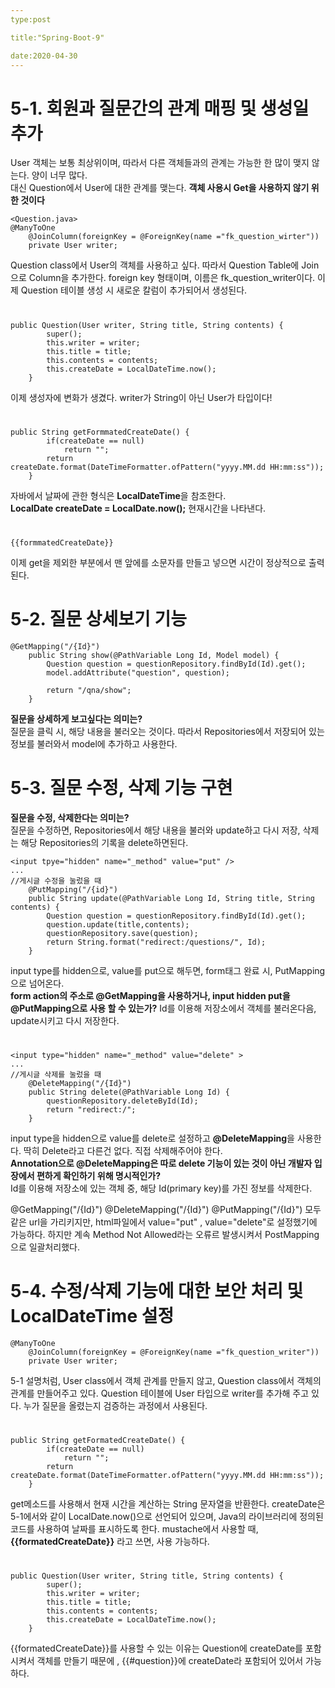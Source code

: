 ```yaml
---
type:post

title:"Spring-Boot-9"

date:2020-04-30
---
```


# 5-1. 회원과 질문간의 관계 매핑 및 생성일 추가

User 객체는 보통 최상위이며, 따라서 다른 객체들과의 관계는 가능한 한 많이 맺지 않는다. 양이 너무 많다.   
대신 Question에서 User에 대한 관계를 맺는다. **객체 사용시 Get을 사용하지 않기 위한 것이다**   

```
<Question.java>
@ManyToOne
	@JoinColumn(foreignKey = @ForeignKey(name ="fk_question_wirter"))
	private User writer;
```
Question class에서 User의 객체를 사용하고 싶다. 따라서 Question Table에 Join으로 Column을 추가한다. 
foreign key 형태이며, 이름은 fk_question_writer이다. 이제 Question 테이블 생성 시 새로운 칼럼이 추가되어서 생성된다.
#

```
public Question(User writer, String title, String contents) {
		super();
		this.writer = writer;
		this.title = title;
		this.contents = contents;
		this.createDate = LocalDateTime.now();
	}
```
이제 생성자에 변화가 생겼다. writer가 String이 아닌 User가 타입이다!
#

```
public String getFormmatedCreateDate() {
		if(createDate == null)
			return "";
		return createDate.format(DateTimeFormatter.ofPattern("yyyy.MM.dd HH:mm:ss"));
	}
```
자바에서 날짜에 관한 형식은 **LocalDateTime**을 참조한다.   
**LocalDate createDate = LocalDate.now();** 현재시간을 나타낸다.
#

```
{{formmatedCreateDate}}
```
이제 get을 제외한 부분에서 맨 앞에를 소문자를 만들고 넣으면 시간이 정상적으로 출력된다.

# 5-2. 질문 상세보기 기능

```
@GetMapping("/{Id}")
	public String show(@PathVariable Long Id, Model model) {
		Question question = questionRepository.findById(Id).get();
		model.addAttribute("question", question);
		
		return "/qna/show";
	}
```
**질문을 상세하게 보고싶다는 의미는?**   
질문을 클릭 시, 해당 내용을 불러오는 것이다. 따라서 Repositories에서 저장되어 있는 정보를 불러와서 model에 추가하고 사용한다.

# 5-3. 질문 수정, 삭제 기능 구현

**질문을 수정, 삭제한다는 의미는?**   
질문을 수정하면, Repositories에서 해당 내용을 불러와 update하고 다시 저장, 삭제는 해당 Repositories의 기록을 delete하면된다. 

```
<input tpye="hidden" name="_method" value="put" />
...
//게시글 수정을 눌렀을 때
	@PutMapping("/{id}")
	public String update(@PathVariable Long Id, String title, String contents) {
		Question question = questionRepository.findById(Id).get();
		question.update(title,contents);
		questionRepository.save(question);
		return String.format("redirect:/questions/", Id);
	}
```
input type를 hidden으로, value를 put으로 해두면, form태그 완료 시, PutMapping으로 넘어온다.   
**form action의 주소로 @GetMapping을 사용하거나, input hidden put을 @PutMapping으로 사용 할 수 있는가?**
Id를 이용해 저장소에서 객체를 불러온다음, update시키고 다시 저장한다.
#

```
<input type="hidden" name="_method" value="delete" >
...
//게시글 삭제를 눌렀을 때
	@DeleteMapping("/{Id}")
	public String delete(@PathVariable Long Id) {
		questionRepository.deleteById(Id);
		return "redirect:/";
	}
```
input type을 hidden으로 value를 delete로 설정하고 **@DeleteMapping**을 사용한다. 딱히 Delete라고 다른건 없다. 직접 삭제해주어야 한다.   
**Annotation으로 @DeleteMapping은 따로 delete 기능이 있는 것이 아닌 개발자 입장에서 편하게 확인하기 위해 명시적인가?**   
Id를 이용해 저장소에 있는 객체 중, 해당 Id(primary key)를 가진 정보를 삭제한다.   

@GetMapping("/{Id}") @DeleteMapping("/{Id}") @PutMapping("/{Id}") 모두 같은 url을 가리키지만, html파일에서 value="put" , value="delete"로 설정했기에 가능하다. 하지만 계속 Method Not Allowed라는 오류르 발생시켜서 PostMapping으로 일괄처리했다.

# 5-4. 수정/삭제 기능에 대한 보안 처리 및 LocalDateTime 설정
```
@ManyToOne
	@JoinColumn(foreignKey = @ForeignKey(name ="fk_question_writer"))
	private User writer;
```
5-1 설명처럼, User class에서 객체 관계를 만들지 않고, Question class에서 객체의 관계를 만들어주고 있다. Question 테이블에 User 타입으로 writer를 추가해 주고 있다. 누가 질문을 올렸는지 검증하는 과정에서 사용된다. 
#

```
public String getFormatedCreateDate() {
		if(createDate == null)
			return "";
		return createDate.format(DateTimeFormatter.ofPattern("yyyy.MM.dd HH:mm:ss"));
	}
```
get메소드를 사용해서 현재 시간을 계산하는 String 문자열을 반환한다. createDate은 5-1에서와 같이 LocalDate.now()으로 선언되어 있으며, Java의 라이브러리에 정의된 코드를 사용하여 날짜를 표시하도록 한다. mustache에서 사용할 때, **{{formatedCreateDate}}** 라고 쓰면, 사용 가능하다.
#

```
public Question(User writer, String title, String contents) {
		super();
		this.writer = writer;
		this.title = title;
		this.contents = contents;
		this.createDate = LocalDateTime.now();
	}
```
{{formatedCreateDate}}를 사용할 수 있는 이유는 Question에 createDate를 포함시켜서 객체를 만들기 때문에 , {{#question}}에 createDate라 포함되어 있어서 가능하다.


